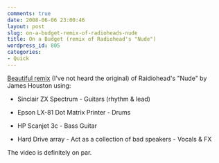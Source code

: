 ```yaml
---
comments: true
date: 2008-06-06 23:00:46
layout: post
slug: on-a-budget-remix-of-radioheads-nude
title: On a Budget (remix of Radiohead's "Nude")
wordpress_id: 805
categories:
- Quick
---
```


[Beautiful remix](http://www.vimeo.com/1109226) (I've not heard the original) of Raidiohead's "Nude" by James Houston using:


  * Sinclair ZX Spectrum - Guitars (rhythm & lead)


  * Epson LX-81 Dot Matrix Printer - Drums


  * HP Scanjet 3c - Bass Guitar


  * Hard Drive array - Act as a collection of bad speakers - Vocals & FX

The video is definitely on par.

